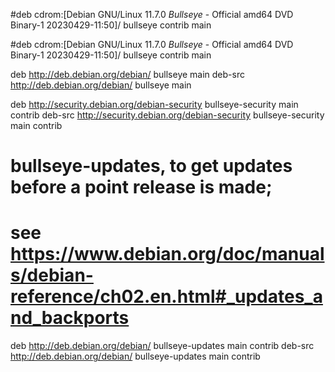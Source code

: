 #deb cdrom:[Debian GNU/Linux 11.7.0 _Bullseye_ - Official amd64 DVD Binary-1 20230429-11:50]/ bullseye contrib main

#deb cdrom:[Debian GNU/Linux 11.7.0 _Bullseye_ - Official amd64 DVD Binary-1 20230429-11:50]/ bullseye contrib main

deb http://deb.debian.org/debian/ bullseye main
deb-src http://deb.debian.org/debian/ bullseye main

deb http://security.debian.org/debian-security bullseye-security main contrib
deb-src http://security.debian.org/debian-security bullseye-security main contrib

# bullseye-updates, to get updates before a point release is made;
# see https://www.debian.org/doc/manuals/debian-reference/ch02.en.html#_updates_and_backports
deb http://deb.debian.org/debian/ bullseye-updates main contrib
deb-src http://deb.debian.org/debian/ bullseye-updates main contrib
